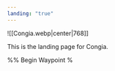 ```yaml
---
landing: "true"
---
```


![[Congia.webp|center|768]]

This is the landing page for Congia.

%% Begin Waypoint %